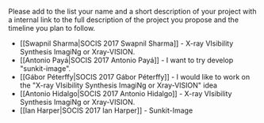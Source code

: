 Please add to the list your name and a short description of your project with a
internal link to the full description of the project you propose and the
timeline you plan to follow.

* [[Swapnil Sharma|SOCIS 2017 Swapnil Sharma]] - X-ray VIsibility Synthesis ImagiNg or Xray-VISION.
* [[Antonio Payá|SOCIS 2017 Antonio Payá]] - I want to try develop "sunkit-image".
* [[Gábor Péterffy|SOCIS 2017 Gábor Péterffy]] - I would like to work on the "X-ray VIsibility Synthesis ImagiNg or Xray-VISION" idea
* [[Antonio Hidalgo|SOCIS 2017 Antonio Hidalgo]] - X-ray VIsibility Synthesis ImagiNg or Xray-VISION.
* [[Ian Harper|SOCIS 2017 Ian Harper]] - Sunkit-Image
